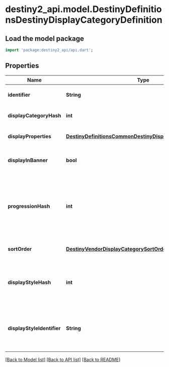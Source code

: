 # destiny2_api.model.DestinyDefinitionsDestinyDisplayCategoryDefinition

## Load the model package
```dart
import 'package:destiny2_api/api.dart';
```

## Properties
Name | Type | Description | Notes
------------ | ------------- | ------------- | -------------
**identifier** | **String** | A string identifier for the display category. | [optional] [default to null]
**displayCategoryHash** | **int** |  | [optional] [default to null]
**displayProperties** | [**DestinyDefinitionsCommonDestinyDisplayPropertiesDefinition**](DestinyDefinitionsCommonDestinyDisplayPropertiesDefinition.md) |  | [optional] [default to null]
**displayInBanner** | **bool** | If true, this category should be displayed in the \&quot;Banner\&quot; section of the vendor&#39;s UI. | [optional] [default to null]
**progressionHash** | **int** | If it exists, this is the hash identifier of a DestinyProgressionDefinition that represents the progression to show on this display category.  Specific categories can now have thier own distinct progression, apparently. So that&#39;s cool. | [optional] [default to null]
**sortOrder** | [**DestinyVendorDisplayCategorySortOrder**](DestinyVendorDisplayCategorySortOrder.md) | If this category sorts items in a nonstandard way, this will be the way we sort. | [optional] [default to null]
**displayStyleHash** | **int** | An indicator of how the category will be displayed in the UI. It&#39;s up to you to do something cool or interesting in response to this, or just to treat it as a normal category. | [optional] [default to null]
**displayStyleIdentifier** | **String** | An indicator of how the category will be displayed in the UI. It&#39;s up to you to do something cool or interesting in response to this, or just to treat it as a normal category. | [optional] [default to null]

[[Back to Model list]](../README.md#documentation-for-models) [[Back to API list]](../README.md#documentation-for-api-endpoints) [[Back to README]](../README.md)


